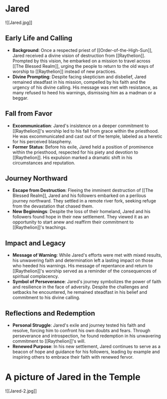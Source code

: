 # Jared

![[Jared.jpg]]

## Early Life and Calling

- **Background**: Once a respected priest of [[Order-of-the-High-Sun]], Jared received a divine vision of destruction from [[Raythelion]]. Prompted by this vision, he embarked on a mission to travel across [[The Blessed Realm]], urging the people to return to the old ways of worship to [[Raythelion]] instead of new practices.
- **Divine Prompting**: Despite facing skepticism and disbelief, Jared remained steadfast in his mission, compelled by his faith and the urgency of his divine calling. His message was met with resistance, as many refused to heed his warnings, dismissing him as a madman or a beggar.

## Fall from Favor

- **Excommunication**: Jared's insistence on a deeper commitment to [[Raythelion]]'s worship led to his fall from grace within the priesthood. He was excommunicated and cast out of the temple, labeled as a heretic for his perceived blasphemy.
- **Former Status**: Before his exile, Jared held a position of prominence within the priesthood, respected for his piety and devotion to [[Raythelion]]. His expulsion marked a dramatic shift in his circumstances and reputation.

## Journey Northward

- **Escape from Destruction**: Fleeing the imminent destruction of [[The Blessed Realm]], Jared and his followers embarked on a perilous journey northward. They settled in a remote river fork, seeking refuge from the devastation that chased them.
- **New Beginnings**: Despite the loss of their homeland, Jared and his followers found hope in their new settlement. They viewed it as an opportunity to start anew and reaffirm their commitment to [[Raythelion]]'s teachings.

## Impact and Legacy

- **Message of Warning**: While Jared's efforts were met with mixed results, his unwavering faith and determination left a lasting impact on those who heeded his warnings. His message of repentance and return to [[Raythelion]]'s worship served as a reminder of the consequences of spiritual complacency.
- **Symbol of Perseverance**: Jared's journey symbolizes the power of faith and resilience in the face of adversity. Despite the challenges and setbacks he encountered, he remained steadfast in his belief and commitment to his divine calling.

## Reflections and Redemption

- **Personal Struggle**: Jared's exile and journey tested his faith and resolve, forcing him to confront his own doubts and fears. Through perseverance and introspection, he found redemption in his unwavering commitment to [[Raythelion]]'s will.
- **Renewed Purpose**: In his new settlement, Jared continues to serve as a beacon of hope and guidance for his followers, leading by example and inspiring others to embrace their faith with renewed fervor.

# A picture of Jared in the Temple
![[Jared-2.jpg]]